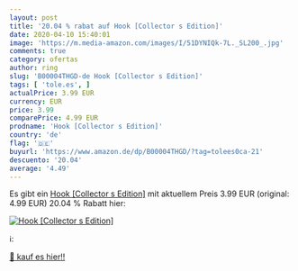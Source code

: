 ```yaml
---
layout: post
title: '20.04 % rabat auf Hook [Collector s Edition]'
date: 2020-04-10 15:40:01
image: 'https://m.media-amazon.com/images/I/51DYNIQk-7L._SL200_.jpg'
comments: true
category: ofertas
author: ring
slug: 'B00004THGD-de Hook [Collector s Edition]'
tags: [ 'tole.es', ]
actualPrice: 3.99 EUR
currency: EUR
price: 3.99
comparePrice: 4.99 EUR
prodname: 'Hook [Collector s Edition]'
country: 'de'
flag: '🇩🇪'
buyurl: 'https://www.amazon.de/dp/B00004THGD/?tag=tolees0ca-21'
descuento: '20.04'
average: '4.49'
---
```


Es gibt ein [Hook [Collector s Edition]](https://www.amazon.de/dp/B00004THGD/?tag=tolees0ca-21) mit aktuellem Preis 3.99 EUR (original: 4.99 EUR) 20.04 % Rabatt hier:

[![Hook [Collector s Edition]](https://m.media-amazon.com/images/I/51DYNIQk-7L._SL200_.jpg)](https://www.amazon.de/dp/B00004THGD/?tag=tolees0ca-21)

ℹ️:


[🛒 kauf es hier!!](https://www.amazon.de/dp/B00004THGD/?tag=tolees0ca-21)
